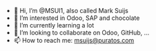 - 👋 Hi, I’m @MSUI1, also called Mark Suijs
- 👀 I’m interested in Odoo, SAP and chocolate
- 🌱 I’m currently learning a lot
- 💞️ I’m looking to collaborate on Odoo, GitHub, ...
- 📫 How to reach me: msuijs@puratos.com

<!---
MSUI1/MSUI1 is a ✨ special ✨ repository because its `README.md` (this file) appears on your GitHub profile.
You can click the Preview link to take a look at your changes.
--->
